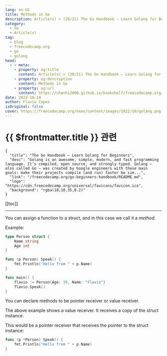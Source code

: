 ```yaml
---
lang: en-US
title: Methods in Go
description: Article(s) > (20/21) The Go Handbook – Learn Golang for Beginners 
category:
  - Go
  - Article(s)
tag: 
  - blog
  - freecodecamp.org
  - go
  - golang
head:
  - - meta:
    - property: og:title
      content: Article(s) > (20/21) The Go Handbook – Learn Golang for Beginners
    - property: og:description
      content: Methods in Go
    - property: og:url
      content: https://chanhi2000.github.io/bookshelf/freecodecamp.org/go-beginners-handbook/methods-in-go.html
date: 2022-10-19
author: Flavio Copes
isOriginal: false
cover: https://freecodecamp.org/news/content/images/2022/10/golang.png
---
```


# {{ $frontmatter.title }} 관련

```component VPCard
{
  "title": "The Go Handbook – Learn Golang for Beginners",
  "desc": "Golang is an awesome, simple, modern, and fast programming language. It’s compiled, open source, and strongly typed. Golang – also called Go – was created by Google engineers with these main goals: make their projects compile (and run) faster be sim...",
  "link": "/freecodecamp.org/go-beginners-handbook/README.md",
  "logo": "https://cdn.freecodecamp.org/universal/favicons/favicon.ico",
  "background": "rgba(10,10,35,0.2)"
}
```

[[toc]]

---

<SiteInfo
  name="The Go Handbook – Learn Golang for Beginners"
  desc="Golang is an awesome, simple, modern, and fast programming language. It’s compiled, open source, and strongly typed. Golang – also called Go – was created by Google engineers with these main goals: make their projects compile (and run) faster be sim..."
  url="https://freecodecamp.org/news/go-beginners-handbook#heading-methods-in-go"
  logo="https://cdn.freecodecamp.org/universal/favicons/favicon.ico"
  preview="https://freecodecamp.org/news/content/images/2022/10/golang.png"/>

You can assign a function to a struct, and in this case we call it a *method*.

Example:

```go
type Person struct {
    Name string
    Age int
}

func (p Person) Speak() {
    fmt.Println("Hello from " + p.Name)
}

func main() {
    flavio := Person{Age: 39, Name: "Flavio"}
    flavio.Speak()
}
```

You can declare methods to be pointer receiver or value receiver.

The above example shows a value receiver. It receives a copy of the struct instance.

This would be a pointer receiver that receives the pointer to the struct instance:

```go
func (p *Person) Speak() {
    fmt.Println("Hello from " + p.Name)
}
```
